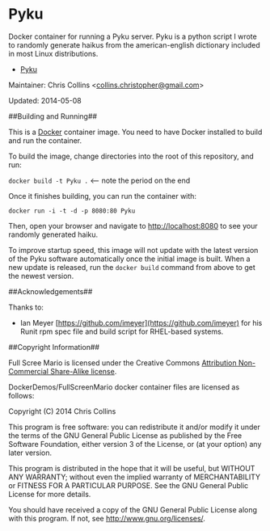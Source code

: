 Pyku
====

Docker container for running a Pyku server.  Pyku is a python script I wrote to randomly generate haikus from the american-english dictionary included in most Linux distributions.

* [Pyku](https://github.com/clcollins/pyku)

Maintainer: Chris Collins \<collins.christopher@gmail.com\>

Updated: 2014-05-08

##Building and Running##

This is a [Docker](http://docker.io) container image.  You need to have Docker installed to build and run the container.

To build the image, change directories into the root of this repository, and run:

`docker build -t Pyku .`  <-- note the period on the end

Once it finishes building, you can run the container with:

`docker run -i -t -d -p 8080:80 Pyku`

Then, open your browser and navigate to [http://localhost:8080](http://localhost:8080) to see your randomly generated haiku.

To improve startup speed, this image will not update with the latest version of the Pyku software automatically once the initial image is built.  When a new update is released, run the `docker build` command from above to get the newest version.

##Acknowledgements##

Thanks to:

* Ian Meyer [https://github.com/imeyer](https://github.com/imeyer) for his Runit rpm spec file and build script for RHEL-based systems.

##Copyright Information##

Full Scree Mario is licensed under the Creative Commons [Attribution Non-Commercial Share-Alike license](http://creativecommons.org/licenses/by-nc-sa/3.0/).  

DockerDemos/FullScreenMario docker container files are licensed as follows:

Copyright (C) 2014 Chris Collins

This program is free software: you can redistribute it and/or modify it under the terms of the GNU General Public License as published by the Free Software Foundation, either version 3 of the License, or (at your option) any later version.

This program is distributed in the hope that it will be useful, but WITHOUT ANY WARRANTY; without even the implied warranty of MERCHANTABILITY or FITNESS FOR A PARTICULAR PURPOSE. See the GNU General Public License for more details.

You should have received a copy of the GNU General Public License along with this program. If not, see http://www.gnu.org/licenses/.
